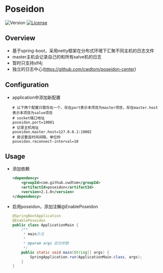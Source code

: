 # Poseidon


![Version](https://img.shields.io/badge/version-2.1.0-green.svg)
[![License](https://img.shields.io/badge/license-MIT-blue.svg)](http://opensource.org/licenses/MIT)

## Overview
- 基于spring-boot，采用netty框架在分布式环境下汇聚不同主机的日志文件
- master主机会记录自己的和所有salve机的日志
- 暂时只支持slf4j
- 独立的日志中心(https://github.com/cwdtom/poseidon-center)

## Configuration
- application中添加新配置
    ```properties
    # 以下两个配置只需存在一个，存在port表示本项目为master项目，存在master.host表示本项目为salve项目
    # socket端口地址
    poseidon.port=10001
    # 记录主机地址
    poseidon.master.host=127.0.0.1:10002
    # 尝试重连时间间隔，单位秒
    poseidon.reconnect-interval=10
    ```
    
## Usage
- 添加依赖
    ```xml
    <dependency>
        <groupId>com.github.cwdtom</groupId>
        <artifactId>poseidon</artifactId>
        <version>2.1.0</version>
    </dependency>
    ```

- 启用poseidon，添加注解@EnablePoseidon
    ```java
    @SpringBootApplication
    @EnablePoseidon
    public class ApplicationMain {
        /**
         * main方法
         *
         * @param args 启动参数
         */
        public static void main(String[] args) {
            SpringApplication.run(ApplicationMain.class, args);
        }
    }
    ```